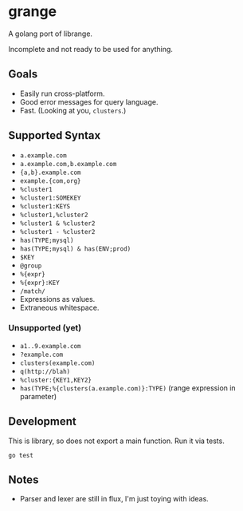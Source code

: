 grange
======

A golang port of librange.

Incomplete and not ready to be used for anything.

Goals
-----

* Easily run cross-platform.
* Good error messages for query language.
* Fast. (Looking at you, `clusters`.)

Supported Syntax
----------------

* `a.example.com`
* `a.example.com,b.example.com`
* `{a,b}.example.com`
* `example.{com,org}`
* `%cluster1`
* `%cluster1:SOMEKEY`
* `%cluster1:KEYS`
* `%cluster1,%cluster2`
* `%cluster1 & %cluster2`
* `%cluster1 - %cluster2`
* `has(TYPE;mysql)`
* `has(TYPE;mysql) & has(ENV;prod)`
* `$KEY`
* `@group`
* `%{expr}`
* `%{expr}:KEY`
* `/match/`
* Expressions as values.
* Extraneous whitespace.

### Unsupported (yet)

* `a1..9.example.com`
* `?example.com`
* `clusters(example.com)`
* `q(http://blah)`
* `%cluster:{KEY1,KEY2}`
* `has(TYPE;%{clusters(a.example.com)}:TYPE)` (range expression in parameter)

Development
-----------

This is library, so does not export a main function. Run it via tests.

    go test

Notes
-----

* Parser and lexer are still in flux, I'm just toying with ideas.
